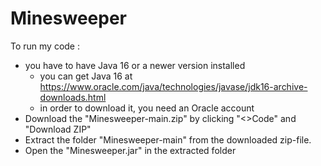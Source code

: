 # Minesweeper
To run my code :
 - you have to have Java 16 or a newer version installed
   - you can get Java 16 at https://www.oracle.com/java/technologies/javase/jdk16-archive-downloads.html
   - in order to download it, you need an Oracle account
 - Download the "Minesweeper-main.zip" by clicking "<>Code" and "Download ZIP"
 - Extract the folder "Minesweeper-main" from the downloaded zip-file.
 - Open the "Minesweeper.jar" in the extracted folder
